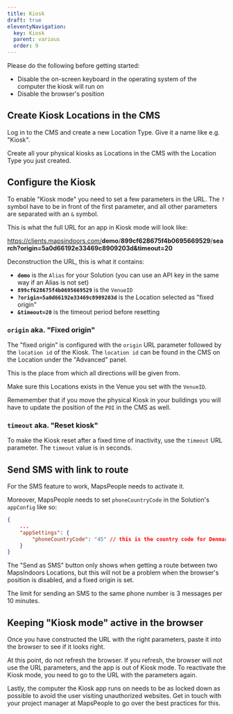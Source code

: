 ```yaml
---
title: Kiosk
draft: true
eleventyNavigation:
  key: Kiosk
  parent: various
  order: 9
---
```


Please do the following before getting started:

* Disable the on-screen keyboard in the operating system of the computer the kiosk will run on
* Disable the browser's position

## Create Kiosk Locations in the CMS

Log in to the CMS and create a new Location Type. Give it a name like e.g. "Kiosk".

Create all your physical kiosks as Locations in the CMS with the Location Type you just created.

## Configure the Kiosk

To enable "Kiosk mode" you need to set a few parameters in the URL. The `?` symbol have to be in front of the first parameter, and all other parameters are separated with an `&` symbol.

This is what the full URL for an app in Kiosk mode will look like:

<a href="https://clients.mapsindoors.com/demo/899cf628675f4b0695669529/search?origin=5a0d66192e33469c8909203d&timeout=20">https://clients.mapsindoors.com/<strong>demo</strong>/<strong>899cf628675f4b0695669529</strong>/<strong>search?origin=5a0d66192e33469c8909203d</strong><strong>&timeout=20</strong></a>

Deconstruction the URL, this is what it contains:

* **`demo`** is the `Alias` for your Solution (you can use an API key in the same way if an Alias is not set)
* **`899cf628675f4b0695669529`** is the `VenueID`
* **`?origin=5a0d66192e33469c8909203d`** is the Location selected as "fixed origin"
* **`&timeout=20`** is the timeout period before resetting

### `origin` aka. "Fixed origin"

The "fixed origin" is configured with the `origin` URL parameter followed by the `location id` of the Kiosk. The `location id` can be found in the CMS on the Location under the "Advanced" panel.

This is the place from which all directions will be given from.

Make sure this Locations exists in the Venue you set with the `VenueID`.

Rememember that if you move the physical Kiosk in your buildings you will have to update the position of the `POI` in the CMS as well.

### `timeout` aka. "Reset kiosk"

To make the Kiosk reset after a fixed time of inactivity, use the `timeout` URL parameter. The `timeout` value is in seconds.

## Send SMS with link to route

For the SMS feature to work, MapsPeople needs to activate it.

Moreover, MapsPeople needs to set `phoneCountryCode` in the Solution's `appConfig` like so:

```json
{
    ...
    "appSettings": {
        "phoneCountryCode": "45" // this is the country code for Denmark
    }
}
```

The "Send as SMS" button only shows when getting a route between two MapsIndoors Locations, but this will not be a problem when the browser's position is disabled, and a fixed origin is set.

The limit for sending an SMS to the same phone number is 3 messages per 10 minutes.

## Keeping "Kiosk mode" active in the browser

Once you have constructed the URL with the right parameters, paste it into the browser to see if it looks right.

At this point, do not refresh the browser. If you refresh, the browser will not use the URL parameters, and the app is out of Kiosk mode. To reactivate the Kiosk mode, you need to go to the URL with the parameters again.

Lastly, the computer the Kiosk app runs on needs to be as locked down as possible to avoid the user visiting unauthorized websites. Get in touch with your project manager at MapsPeople to go over the best practices for this.
